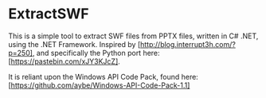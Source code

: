 # ExtractSWF

This is a simple tool to extract SWF files from PPTX files, written in C# .NET, using the .NET Framework. Inspired by [http://blog.interrupt3h.com/?p=250], and specifically the Python port here: [https://pastebin.com/xJY3KJcZ].

It is reliant upon the Windows API Code Pack, found here: [https://github.com/aybe/Windows-API-Code-Pack-1.1]
